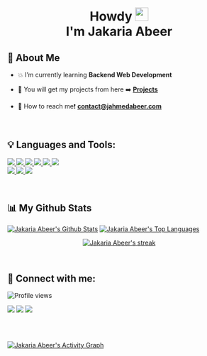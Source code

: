 <h1 align="center">Howdy  <img src="https://c.tenor.com/AUHgwWxTw14AAAAi/dm4uz3-foekoe.gif" width="30px"><br> I'm Jakaria Abeer</h1>

## 📌 About Me

- 💥 I’m currently learning **Backend Web Development**

- 🔗 You will get my projects from here ➡️ **[Projects](https://jahmedabeer.com)**

- 📧 How to reach me❗ **contact@jahmedabeer.com**

<br>

## 💡 Languages and Tools:

<p align="left"> 
    <a href="https://developer.mozilla.org/en-US/docs/Web/JavaScript" target="_blank"> <img src="https://img.icons8.com/color/48/000000/javascript.png"/> </a> 
    <a href="https://www.w3.org/html/" target="_blank"> <img src="https://img.icons8.com/color/48/000000/html-5.png"/> </a> 
    <a href="https://www.w3schools.com/css/" target="_blank"> <img src="https://img.icons8.com/color/48/000000/css3.png"/> </a> 
    <a href="https://getbootstrap.com" target="_blank"> <img src="https://img.icons8.com/color/48/000000/bootstrap.png"/> </a> 
    <a href="https://reactjs.org/" target="_blank"> <img src="https://img.icons8.com/color/48/000000/react-native.png"/> </a>
    <a href="https://www.figma.com" target="_blank"> <img src="https://img.icons8.com/color/48/000000/figma--v1.png"/> </a>
    <br>
    <a href="https://www.elementor.com" target="_blank"> <img src="https://img.icons8.com/fluency/38/000000/wordpress.png"/> </a>
    <a href="https://www.wordpress.com" target="_blank"> <img src="https://img.icons8.com/external-tal-revivo-color-tal-revivo/32/000000/external-elementor-the-wordpress-page-builder-a-simple-intuitive-drag-and-drop-interface-logo-color-tal-revivo.png"/> </a>
    <a href="www.photoshop.com"> <img src="https://img.icons8.com/color/38/000000/adobe-photoshop--v1.png"/> </a>
    
</p>

<br>

## 📊 My Github Stats

<div style="display:inline-block">
    <a href="https://github.com/jahmedabeer/github-readme-stats"><img alt="Jakaria Abeer's Github Stats" src="https://github-readme-stats.vercel.app/api?username=jahmedabeer&show_icons=true&count_private=true&theme=react&hide_border=true&bg_color=0D1117" /></a>
    <a href="https://github.com/jahmedabeer/github-readme-stats"><img alt="Jakaria Abeer's Top Languages" src="https://github-readme-stats.vercel.app/api/top-langs/?username=jahmedabeer&langs_count=8&count_private=true&layout=compact&theme=react&hide_border=true&bg_color=0D1117" /></a>
</div>

<p align="center">
  <a href="https://github.com/jahmedabeer/github-readme-streak-stats">
        <img title="🔥 Get streak stats for your profile at git.io/streak-stats" alt="Jakaria Abeer's streak" src="https://github-readme-streak-stats.herokuapp.com/?user=jahmedabeer&theme=black-ice&hide_border=true&stroke=0000&background=060A0CD0"/>
    </a>
</p>

<br>

## 📨 Connect with me:

![Profile views](https://gpvc.arturio.dev/jahmedabeer)

</p>

<p align="left">

<a href = "https://www.linkedin.com/in/jahmedabeer/"><img src="https://img.icons8.com/color/48/000000/linkedin.png"/></a>
<a href = "https://twitter.com/jahmedabeer"><img src="https://img.icons8.com/color/48/000000/twitter--v1.png"/></a>
<a href = "https://facebook.com/jahmedabeer"><img src="https://img.icons8.com/fluency/48/000000/facebook-new.png"/></a>

</p>

<br>
<br>

<a href="https://github.com/jahmedabeer/github-readme-activity-graph"><img alt="Jakaria Abeer's Activity Graph" src="https://activity-graph.herokuapp.com/graph?username=jahmedabeer&bg_color=0D1117&color=5BCDEC&line=5BCDEC&point=FFFFFF&hide_border=true" /></a>
